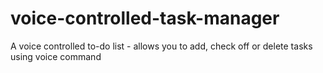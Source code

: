 # voice-controlled-task-manager
A voice controlled to-do list - allows you to add, check off or delete tasks using voice command 
